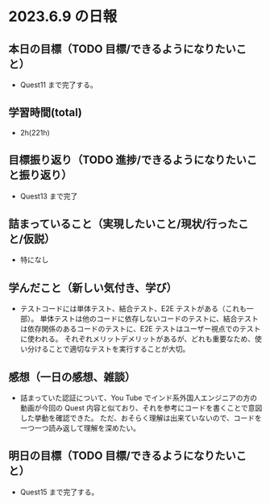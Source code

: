 # 2023.6.9 の日報

## 本日の目標（TODO 目標/できるようになりたいこと）

- Quest11 まで完了する。

## 学習時間(total)

- 2h(221h)

## 目標振り返り（TODO 進捗/できるようになりたいこと振り返り）

- Quest13 まで完了

## 詰まっていること（実現したいこと/現状/行ったこと/仮説）

- 特になし

## 学んだこと（新しい気付き、学び）

- テストコードには単体テスト、結合テスト、E2E テストがある（これも一部）。
  単体テストは他のコードに依存しないコードのテストに、結合テストは依存関係のあるコードのテストに、E2E テストはユーザー視点でのテストに使われる。
  それぞれメリットデメリットがあるが、どれも重要なため、使い分けることで適切なテストを実行することが大切。

## 感想（一日の感想、雑談）

- 詰まっていた認証について、You Tube でインド系外国人エンジニアの方の動画が今回の Quest 内容と似ており、それを参考にコードを書くことで意図した挙動を確認できた。
  ただ、おそらく理解は出来ていないので、コードを一つ一つ読み返して理解を深めたい。

## 明日の目標（TODO 目標/できるようになりたいこと）

- Quest15 まで完了する。
